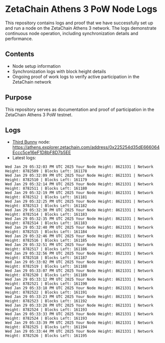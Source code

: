 # ZetaChain Athens 3 PoW Node Logs
This repository contains logs and proof that we have successfully set up and run a node on the ZetaChain Athens 3 network. The logs demonstrate continuous node operation, including synchronization details and performance.

## Contents
- Node setup information
- Synchronization logs with block height details
- Ongoing proof of work logs to verify active participation in the ZetaChain network

## Purpose
This repository serves as documentation and proof of participation in the ZetaChain Athens 3 PoW testnet.

## Logs

- [Third Bunny](https://thirdbunny.xyz/) node: https://athens.explorer.zetachain.com/address/0x225254d35dE666064Eccc5ce16eF1D8bF8D7b5EE
- Latest logs:
```
Wed Jan 29 05:32:03 PM UTC 2025 Your Node Height: 8621331 | Network Height: 8782509 | Blocks Left: 161178
Wed Jan 29 05:32:09 PM UTC 2025 Your Node Height: 8621331 | Network Height: 8782510 | Blocks Left: 161179
Wed Jan 29 05:32:14 PM UTC 2025 Your Node Height: 8621331 | Network Height: 8782511 | Blocks Left: 161180
Wed Jan 29 05:32:19 PM UTC 2025 Your Node Height: 8621331 | Network Height: 8782512 | Blocks Left: 161181
Wed Jan 29 05:32:25 PM UTC 2025 Your Node Height: 8621331 | Network Height: 8782513 | Blocks Left: 161182
Wed Jan 29 05:32:30 PM UTC 2025 Your Node Height: 8621331 | Network Height: 8782514 | Blocks Left: 161183
Wed Jan 29 05:32:35 PM UTC 2025 Your Node Height: 8621331 | Network Height: 8782514 | Blocks Left: 161183
Wed Jan 29 05:32:40 PM UTC 2025 Your Node Height: 8621331 | Network Height: 8782515 | Blocks Left: 161184
Wed Jan 29 05:32:46 PM UTC 2025 Your Node Height: 8621331 | Network Height: 8782516 | Blocks Left: 161185
Wed Jan 29 05:32:51 PM UTC 2025 Your Node Height: 8621331 | Network Height: 8782517 | Blocks Left: 161186
Wed Jan 29 05:32:56 PM UTC 2025 Your Node Height: 8621331 | Network Height: 8782518 | Blocks Left: 161187
Wed Jan 29 05:33:02 PM UTC 2025 Your Node Height: 8621331 | Network Height: 8782519 | Blocks Left: 161188
Wed Jan 29 05:33:07 PM UTC 2025 Your Node Height: 8621331 | Network Height: 8782520 | Blocks Left: 161189
Wed Jan 29 05:33:12 PM UTC 2025 Your Node Height: 8621331 | Network Height: 8782521 | Blocks Left: 161190
Wed Jan 29 05:33:18 PM UTC 2025 Your Node Height: 8621331 | Network Height: 8782522 | Blocks Left: 161191
Wed Jan 29 05:33:23 PM UTC 2025 Your Node Height: 8621331 | Network Height: 8782523 | Blocks Left: 161192
Wed Jan 29 05:33:28 PM UTC 2025 Your Node Height: 8621331 | Network Height: 8782524 | Blocks Left: 161193
Wed Jan 29 05:33:33 PM UTC 2025 Your Node Height: 8621331 | Network Height: 8782524 | Blocks Left: 161193
Wed Jan 29 05:33:39 PM UTC 2025 Your Node Height: 8621331 | Network Height: 8782525 | Blocks Left: 161194
Wed Jan 29 05:33:44 PM UTC 2025 Your Node Height: 8621331 | Network Height: 8782526 | Blocks Left: 161195
```
